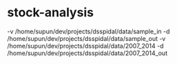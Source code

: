 # stock-analysis
-v /home/supun/dev/projects/dsspidal/data/sample_in -d /home/supun/dev/projects/dsspidal/data/sample_out
-v /home/supun/dev/projects/dsspidal/data/2007_2014 -d /home/supun/dev/projects/dsspidal/data/2007_2014_out
